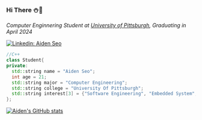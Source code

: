 ### Hi There :snowman::christmas_tree:

<p><em>Computer Enginnering Student at <a href="https://www.pitt.edu/">University of Pittsburgh</a>, Graduating in April 2024</em></p>

[![Linkedin: Aiden Seo](https://img.shields.io/badge/-AidenSeo-blue?style=flat-square&logo=Linkedin&logoColor=white&link=https://www.linkedin.com/in/aiden-seo-1s/)](https://www.linkedin.com/in/aiden-seo-1s/)

```C++
//C++
class Student{
private:
  std::string name = "Aiden Seo";
  int age = 21;
  std::string major = "Computer Engineering";
  std::string college = "University Of Pittsburgh";
  std::string interest[3] = {"Software Engineering", "Embedded System", "Game Development"};
};
```

[![Aiden's GitHub stats](https://github-readme-stats.vercel.app/api?username=aidenseo3180)](https://github.com/aidenseo3180/github-readme-stats)  


